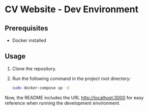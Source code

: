 # CV Website - Dev Environment

## Prerequisites
- Docker installed

## Usage
1. Clone the repository.
2. Run the following command in the project root directory:

   ```bash
   sudo docker-compose up -d

Now, the README includes the URL [http://localhost:3000](http://localhost:3000) for easy reference when running the development environment.
